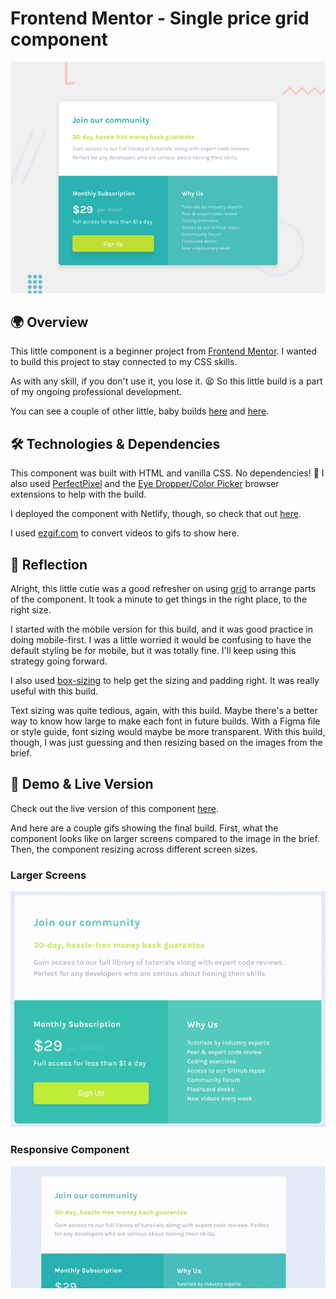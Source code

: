 # Frontend Mentor - Single price grid component

![Design preview for the Single price grid component coding challenge](./design/desktop-preview.jpg)

## 🌍 Overview

This little component is a beginner project from [Frontend Mentor](https://www.frontendmentor.io/challenges/single-price-grid-component-5ce41129d0ff452fec5abbbc/hub). I wanted to build this project to stay connected to my CSS skills.

As with any skill, if you don't use it, you lose it. 😫 So this little build is a part of my ongoing professional development.

You can see a couple of other little, baby builds [here](https://github.com/crwainstock/fe-mentor-qr) and [here](https://github.com/crwainstock/fe-mentor-3-column-preview-card).

## 🛠️ Technologies & Dependencies

This component was built with HTML and vanilla CSS. No dependencies! 🥳 I also used [PerfectPixel](https://www.welldonecode.com/perfectpixel/) and the [Eye Dropper/Color Picker](https://eyedropper.org/) browser extensions to help with the build.

I deployed the component with Netlify, though, so check that out [here](https://calm-dieffenbachia-b70c56.netlify.app/).

I used [ezgif.com](https://ezgif.com/video-to-gif) to convert videos to gifs to show here.

## 🤔 Reflection

Alright, this little cutie was a good refresher on using [grid](https://www.w3schools.com/css/css_grid.asp) to arrange parts of the component. It took a minute to get things in the right place, to the right size.

I started with the mobile version for this build, and it was good practice in doing mobile-first. I was a little worried it would be confusing to have the default styling be for mobile, but it was totally fine. I'll keep using this strategy going forward.

I also used [box-sizing](https://www.w3schools.com/css/css3_box-sizing.asp) to help get the sizing and padding right. It was really useful with this build.

Text sizing was quite tedious, again, with this build. Maybe there's a better way to know how large to make each font in future builds. With a Figma file or style guide, font sizing would maybe be more transparent. With this build, though, I was just guessing and then resizing based on the images from the brief.

## 👀 Demo & Live Version

Check out the live version of this component [here](https://calm-dieffenbachia-b70c56.netlify.app/).

And here are a couple gifs showing the final build. First, what the component looks like on larger screens compared to the image in the brief. Then, the component resizing across different screen sizes.

### Larger Screens

![a gif showing larger screen version](./fe%20mentor%20single%20price%20larger%20screens.gif)

### Responsive Component

![a gif showing mobile version](./fe%20mentor%20single%20price%20responsive.gif)
